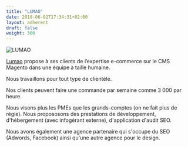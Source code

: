 ```yaml
---
title: "LUMAO"
date: 2018-06-02T17:34:31+02:00
layout: adherent
draft: false
weight: 300
---
```


![LUMAO](https://raw.githubusercontent.com/opengento/site-opengento/master/static/img/partners/LUMAO.jpg "LUMAO")


[Lumao](https://lumao.eu/) propose à ses clients de l’expertise e-commerce sur le CMS Magento dans une équipe à taille humaine.
 
Nous travaillons pour tout type de clientèle. 

Nos clients peuvent faire une commande par semaine comme 3 000 par heure.

Nous visons plus les PMEs que les grands-comptes (on ne fait plus de régie).
Nous propososons des prestations de développement, d'hébergement (avec infogérant externe), d'application d'audit SEO. 

Nous avons également une agence partenaire qui s'occupe du SEO (Adwords, Facebook) ainsi qu'une autre agence pour le design.

